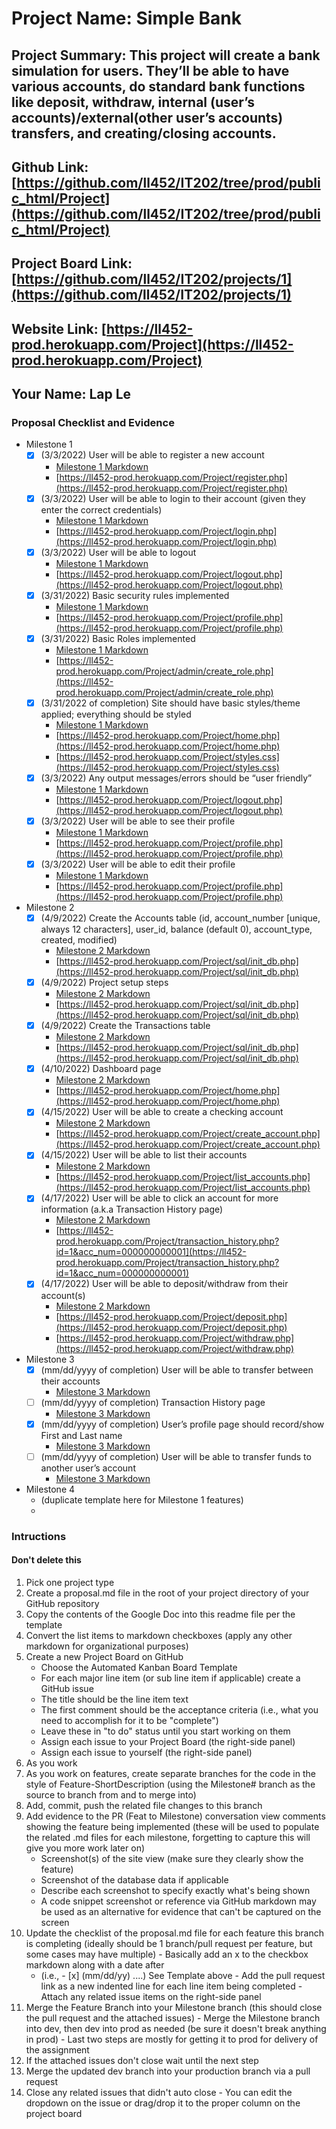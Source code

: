 # Project Name: Simple Bank
## Project Summary: This project will create a bank simulation for users. They’ll be able to have various accounts, do standard bank functions like deposit, withdraw, internal (user’s accounts)/external(other user’s accounts) transfers, and creating/closing accounts.
## Github Link: [https://github.com/ll452/IT202/tree/prod/public_html/Project](https://github.com/ll452/IT202/tree/prod/public_html/Project)
## Project Board Link: [https://github.com/ll452/IT202/projects/1](https://github.com/ll452/IT202/projects/1)
## Website Link: [https://ll452-prod.herokuapp.com/Project](https://ll452-prod.herokuapp.com/Project)
## Your Name: Lap Le

<!-- Line item / Feature template (use this for each bullet point) -- DO NOT DELETE THIS SECTION


- [ ] \(mm/dd/yyyy of completion) Feature Title (from the proposal bullet point, if it's a sub-point indent it properly)
  -  Link to related .md file: [Link Name](link url)

 End Line item / Feature Template -- DO NOT DELETE THIS SECTION --> 
 
 
### Proposal Checklist and Evidence

- Milestone 1
    - [x] \(3/3/2022) User will be able to register a new account
        -  [Milestone 1 Markdown](https://github.com/ll452/IT202/blob/Milestone1/public_html/Project/milestone1.md)
        -  [https://ll452-prod.herokuapp.com/Project/register.php](https://ll452-prod.herokuapp.com/Project/register.php)
    - [x] \(3/3/2022) User will be able to login to their account (given they enter the correct credentials)
        -  [Milestone 1 Markdown](https://github.com/ll452/IT202/blob/Milestone1/public_html/Project/milestone1.md)
        -  [https://ll452-prod.herokuapp.com/Project/login.php](https://ll452-prod.herokuapp.com/Project/login.php)
    - [x] \(3/3/2022) User will be able to logout
        -  [Milestone 1 Markdown](https://github.com/ll452/IT202/blob/Milestone1/public_html/Project/milestone1.md)
        -  [https://ll452-prod.herokuapp.com/Project/logout.php](https://ll452-prod.herokuapp.com/Project/logout.php)
    - [x] \(3/31/2022) Basic security rules implemented
        -  [Milestone 1 Markdown](https://github.com/ll452/IT202/blob/Milestone1/public_html/Project/milestone1.md)
        -  [https://ll452-prod.herokuapp.com/Project/profile.php](https://ll452-prod.herokuapp.com/Project/profile.php)
    - [x] \(3/31/2022) Basic Roles implemented
        -  [Milestone 1 Markdown](https://github.com/ll452/IT202/blob/Milestone1/public_html/Project/milestone1.md)
        -  [https://ll452-prod.herokuapp.com/Project/admin/create_role.php](https://ll452-prod.herokuapp.com/Project/admin/create_role.php)
    - [x] \(3/31/2022 of completion) Site should have basic styles/theme applied; everything should be styled
        -  [Milestone 1 Markdown](https://github.com/ll452/IT202/blob/Milestone1/public_html/Project/milestone1.md)
        -  [https://ll452-prod.herokuapp.com/Project/home.php](https://ll452-prod.herokuapp.com/Project/home.php)
        -  [https://ll452-prod.herokuapp.com/Project/styles.css](https://ll452-prod.herokuapp.com/Project/styles.css)
    - [x] \(3/3/2022) Any output messages/errors should be “user friendly”
        -  [Milestone 1 Markdown](https://github.com/ll452/IT202/blob/Milestone1/public_html/Project/milestone1.md)
        -  [https://ll452-prod.herokuapp.com/Project/logout.php](https://ll452-prod.herokuapp.com/Project/logout.php)
    - [x] \(3/3/2022) User will be able to see their profile
        -  [Milestone 1 Markdown](https://github.com/ll452/IT202/blob/Milestone1/public_html/Project/milestone1.md)
        -  [https://ll452-prod.herokuapp.com/Project/profile.php](https://ll452-prod.herokuapp.com/Project/profile.php)
    - [x] \(3/3/2022) User will be able to edit their profile
        -  [Milestone 1 Markdown](https://github.com/ll452/IT202/blob/Milestone1/public_html/Project/milestone1.md)
        -  [https://ll452-prod.herokuapp.com/Project/profile.php](https://ll452-prod.herokuapp.com/Project/profile.php)

- Milestone 2
    - [x] \(4/9/2022) Create the Accounts table (id, account_number [unique, always 12 characters], user_id, balance (default 0), account_type, created, modified)
        -  [Milestone 2 Markdown](https://github.com/ll452/IT202/blob/Milestone2/public_html/Project/milestone2.md)
        -  [https://ll452-prod.herokuapp.com/Project/sql/init_db.php](https://ll452-prod.herokuapp.com/Project/sql/init_db.php)
    - [x] \(4/9/2022) Project setup steps
        -  [Milestone 2 Markdown](https://github.com/ll452/IT202/blob/Milestone2/public_html/Project/milestone2.md)
        -  [https://ll452-prod.herokuapp.com/Project/sql/init_db.php](https://ll452-prod.herokuapp.com/Project/sql/init_db.php)
    - [x] \(4/9/2022) Create the Transactions table
        -  [Milestone 2 Markdown](https://github.com/ll452/IT202/blob/Milestone2/public_html/Project/milestone2.md)
        -  [https://ll452-prod.herokuapp.com/Project/sql/init_db.php](https://ll452-prod.herokuapp.com/Project/sql/init_db.php)
    - [x] \(4/10/2022) Dashboard page
        -  [Milestone 2 Markdown](https://github.com/ll452/IT202/blob/Milestone2/public_html/Project/milestone2.md)
        -  [https://ll452-prod.herokuapp.com/Project/home.php](https://ll452-prod.herokuapp.com/Project/home.php)
    - [x] \(4/15/2022) User will be able to create a checking account
        -  [Milestone 2 Markdown](https://github.com/ll452/IT202/blob/Milestone2/public_html/Project/milestone2.md)
        -  [https://ll452-prod.herokuapp.com/Project/create_account.php](https://ll452-prod.herokuapp.com/Project/create_account.php)
    - [x] \(4/15/2022) User will be able to list their accounts
        -  [Milestone 2 Markdown](https://github.com/ll452/IT202/blob/Milestone2/public_html/Project/milestone2.md)
        -  [https://ll452-prod.herokuapp.com/Project/list_accounts.php](https://ll452-prod.herokuapp.com/Project/list_accounts.php)
    - [x] \(4/17/2022) User will be able to click an account for more information (a.k.a Transaction History page)
        -  [Milestone 2 Markdown](https://github.com/ll452/IT202/blob/Milestone2/public_html/Project/milestone2.md)
        -  [https://ll452-prod.herokuapp.com/Project/transaction_history.php?id=1&acc_num=000000000001](https://ll452-prod.herokuapp.com/Project/transaction_history.php?id=1&acc_num=000000000001)
    - [x] \(4/17/2022) User will be able to deposit/withdraw from their account(s)
        -  [Milestone 2 Markdown](https://github.com/ll452/IT202/blob/Milestone2/public_html/Project/milestone2.md)
        -  [https://ll452-prod.herokuapp.com/Project/deposit.php](https://ll452-prod.herokuapp.com/Project/deposit.php)
        -  [https://ll452-prod.herokuapp.com/Project/withdraw.php](https://ll452-prod.herokuapp.com/Project/withdraw.php)

- Milestone 3
    - [x] \(mm/dd/yyyy of completion) User will be able to transfer between their accounts
        -  [Milestone 3 Markdown](https://github.com/ll452/IT202/blob/Milestone3/public_html/Project/milestone3.md)
    - [ ] \(mm/dd/yyyy of completion) Transaction History page
        -  [Milestone 3 Markdown](https://github.com/ll452/IT202/blob/Milestone3/public_html/Project/milestone3.md)
    - [x] \(mm/dd/yyyy of completion) User’s profile page should record/show First and Last name
        -  [Milestone 3 Markdown](https://github.com/ll452/IT202/blob/Milestone3/public_html/Project/milestone3.md)
    - [ ] \(mm/dd/yyyy of completion) User will be able to transfer funds to another user’s account
        -  [Milestone 3 Markdown](https://github.com/ll452/IT202/blob/Milestone3/public_html/Project/milestone3.md)    

- Milestone 4
  - (duplicate template here for Milestone 1 features)
  - 
### Intructions
#### Don't delete this
1. Pick one project type
2. Create a proposal.md file in the root of your project directory of your GitHub repository
3. Copy the contents of the Google Doc into this readme file per the template
4. Convert the list items to markdown checkboxes (apply any other markdown for organizational purposes)
5. Create a new Project Board on GitHub
   - Choose the Automated Kanban Board Template
   - For each major line item (or sub line item if applicable) create a GitHub issue
   - The title should be the line item text
   - The first comment should be the acceptance criteria (i.e., what you need to accomplish for it to be "complete")
   - Leave these in "to do" status until you start working on them
   - Assign each issue to your Project Board (the right-side panel)
   - Assign each issue to yourself (the right-side panel)
6. As you work
  1. As you work on features, create separate branches for the code in the style of Feature-ShortDescription (using the Milestone# branch as the source to branch from and to merge into)
  2. Add, commit, push the related file changes to this branch
  3. Add evidence to the PR (Feat to Milestone) conversation view comments showing the feature being implemented (these will be used to populate the related .md files for each milestone, forgetting to capture this will give you more work later on)
     - Screenshot(s) of the site view (make sure they clearly show the feature)
     - Screenshot of the database data if applicable
     - Describe each screenshot to specify exactly what's being shown
     - A code snippet screenshot or reference via GitHub markdown may be used as an alternative for evidence that can't be captured on the screen
  4. Update the checklist of the proposal.md file for each feature this branch is completing (ideally should be 1 branch/pull request per feature, but some cases may have multiple)
    - Basically add an x to the checkbox markdown along with a date after
      - (i.e.,   - [x] (mm/dd/yy) ....) See Template above
    - Add the pull request link as a new indented line for each line item being completed
    - Attach any related issue items on the right-side panel
  5. Merge the Feature Branch into your Milestone branch (this should close the pull request and the attached issues)
    - Merge the Milestone branch into dev, then dev into prod as needed (be sure it doesn't break anything in prod)
    - Last two steps are mostly for getting it to prod for delivery of the assignment 
  7. If the attached issues don't close wait until the next step
  8. Merge the updated dev branch into your production branch via a pull request
  9. Close any related issues that didn't auto close
    - You can edit the dropdown on the issue or drag/drop it to the proper column on the project board